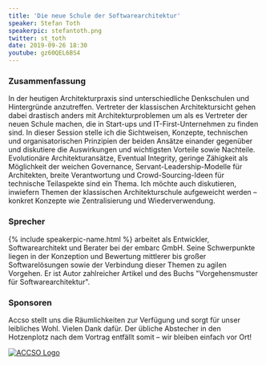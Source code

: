 ```yaml
---
title: 'Die neue Schule der Softwarearchitektur'
speaker: Stefan Toth
speakerpic: stefantoth.png
twitter: st_toth
date: 2019-09-26 18:30
youtube: gz60QEL6BS4
---
```


### Zusammenfassung

In der heutigen Architekturpraxis sind unterschiedliche Denkschulen und Hintergründe anzutreffen. Vertreter der klassischen Architektursicht gehen dabei drastisch anders mit Architekturproblemen um als es Vertreter der neuen Schule machen, die in Start-ups und IT-First-Unternehmen zu finden sind. In dieser Session stelle ich die Sichtweisen, Konzepte, technischen und organisatorischen Prinzipien der beiden Ansätze einander gegenüber und diskutiere die Auswirkungen und wichtigsten Vorteile sowie Nachteile. Evolutionäre Architekturansätze, Eventual Integrity, geringe Zähigkeit als Möglichkeit der weichen Governance, Servant-Leadership-Modelle für Architekten, breite Verantwortung und Crowd-Sourcing-Ideen für technische Teilaspekte sind ein Thema. Ich möchte auch diskutieren, inwiefern Themen der klassischen Architekturschule aufgeweicht werden – konkret Konzepte wie Zentralisierung und Wiederverwendung.

### Sprecher

{% include speakerpic-name.html %} arbeitet als Entwickler, Softwarearchitekt und Berater bei der embarc GmbH. Seine Schwerpunkte liegen in der Konzeption und Bewertung mittlerer bis großer Softwarelösungen sowie der Verbindung dieser Themen zu agilen Vorgehen. Er ist Autor zahlreicher Artikel und des Buchs "Vorgehensmuster für Softwarearchitektur".

### Sponsoren

Accso stellt uns die Räumlichkeiten zur Verfügung und sorgt für unser leibliches Wohl. Vielen Dank dafür. Der übliche Abstecher in den Hotzenplotz nach dem Vortrag entfällt somit – wir bleiben einfach vor Ort!

[![ACCSO Logo](/images/sponsors/accso.png)](http://www.accso.de)
